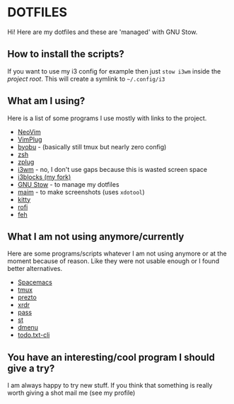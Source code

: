 # DOTFILES

Hi! Here are my dotfiles and these are 'managed' with GNU Stow.

## How to install the scripts?

If you want to use my i3 config for example then just `stow i3wm` inside the
*project root*. This will create a symlink to `~/.config/i3`

## What am I using?

Here is a list of some programs I use mostly with links to the project.

* [NeoVim](https://www.neovim.io)
* [VimPlug](https://github.com/junegunn/vim-plug)
* [byobu](https://byobu.org) - (basically still tmux but nearly zero config)
* [zsh](https://www.zsh.org)
* [zplug](https://github.com/zplug/zplug)
* [i3wm](https://github.com/i3/i3) - no, I don't use gaps because this is wasted screen space
* [i3blocks (my fork)](https://github.com/zeljkobekcic/i3blocks)
* [GNU Stow](https://www.gnu.org/software/stow/) - to manage my dotfiles
* [maim](https://github.com/naelstrof/maim) - to make screenshots (uses `xdotool`)
* [kitty](https://github.com/kovidgoyal/kitty)
* [rofi](https://github.com/davatorium/rofi)
* [feh](https://feh.finalrewind.org/)

## What I am not using anymore/currently

Here are some programs/scripts whatever I am not using anymore or at the
moment because of reason. Like they were not usable enough or I found better
alternatives.

* [Spacemacs](http://spacemacs.org/)
* [tmux](https://github.com/tmux/tmux)
* [prezto](https://github.com/sorin-ionescu/prezt)
* [xrdr](https://github.com/pschmitt/xrdr)
* [pass](https://www.passwordstore.org) 
* [st](https://st.suckless.org)
* [dmenu](https://tools.suckless.org/dmenu/) 
* [todo.txt-cli](https://github.com/todotxt/todo.txt-cli) 

## You have an interesting/cool program I should give a try?

I am always happy to try new stuff. If you think that something is really worth
giving a shot mail me (see my profile)
